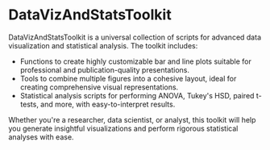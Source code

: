 # DataVizAndStatsToolkit
DataVizAndStatsToolkit is a universal collection of scripts for advanced data visualization and statistical analysis. The toolkit includes:

- Functions to create highly customizable bar and line plots suitable for professional and publication-quality presentations.
- Tools to combine multiple figures into a cohesive layout, ideal for creating comprehensive visual representations.
- Statistical analysis scripts for performing ANOVA, Tukey's HSD, paired t-tests, and more, with easy-to-interpret results.

Whether you're a researcher, data scientist, or analyst, this toolkit will help you generate insightful visualizations and perform rigorous statistical analyses with ease.
